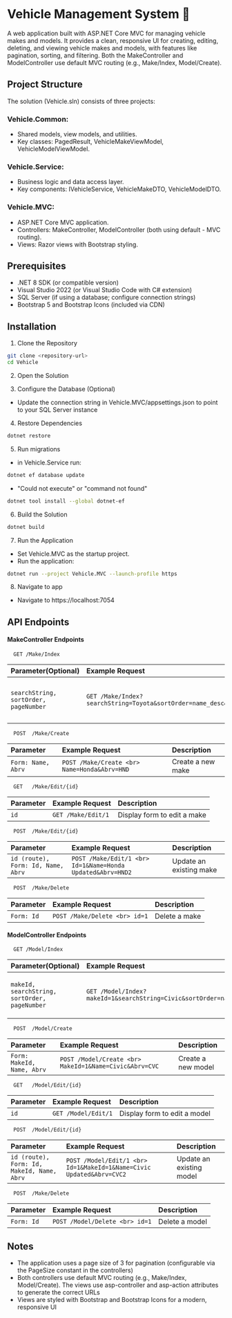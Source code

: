
# Vehicle Management System 🚗

A web application built with ASP.NET Core MVC for managing vehicle makes and models. It provides a clean, responsive UI for creating, editing, deleting, and viewing vehicle makes and models, with features like pagination, sorting, and filtering. Both the MakeController and ModelController use default MVC routing (e.g., Make/Index, Model/Create).


## Project Structure

The solution (Vehicle.sln) consists of three projects:

### Vehicle.Common:
- Shared models, view models, and utilities.
 - Key classes: PagedResult<T>, VehicleMakeViewModel, VehicleModelViewModel.
### Vehicle.Service:
- Business logic and data access layer.
- Key components: IVehicleService, VehicleMakeDTO, VehicleModelDTO.
### Vehicle.MVC:
- ASP.NET Core MVC application.
- Controllers: MakeController, ModelController (both using default - MVC routing).
- Views: Razor views with Bootstrap styling.


## Prerequisites

- .NET 8 SDK (or compatible version)
- Visual Studio 2022 (or Visual Studio Code with C# extension)
- SQL Server (if using a database; configure connection strings)
- Bootstrap 5 and Bootstrap Icons (included via CDN)


## Installation

1. Clone the Repository

```bash
git clone <repository-url>
cd Vehicle
```
2. Open the Solution

3. Configure the Database (Optional)
- Update the connection string in Vehicle.MVC/appsettings.json to point to your SQL Server instance

4. Restore Dependencies

```bash
dotnet restore
```
5. Run migrations
- in Vehicle.Service run:

```bash
dotnet ef database update
```
- "Could not execute" or "command not found"
```bash
dotnet tool install --global dotnet-ef
```
6. Build the Solution

```bash
dotnet build
```
7. Run the Application
- Set Vehicle.MVC as the startup project.
- Run the application:

```bash
dotnet run --project Vehicle.MVC --launch-profile https

```   
8. Navigate to app
- Navigate to https://localhost:7054

 
## API Endpoints

#### MakeController Endpoints

```http
  GET /Make/Index
```

| Parameter(Optional) | Example Request    | Description                |
| :-------- | :------- | :------------------------- |
| `searchString, sortOrder, pageNumber` | `GET /Make/Index?searchString=Toyota&sortOrder=name_desc&pageNumber=2` | List makes with pagination, sorting, and search |

```http
  POST	/Make/Create
```

| Parameter | Example Request    | Description                |
| :-------- | :------- | :------------------------- |
| `Form: Name, Abrv` | `POST /Make/Create <br> Name=Honda&Abrv=HND` | Create a new make |

```http
  GET	/Make/Edit/{id}
```

| Parameter | Example Request    | Description                |
| :-------- | :------- | :------------------------- |
| `id` | `GET /Make/Edit/1` | Display form to edit a make |
```http
  POST	/Make/Edit/{id}
```

| Parameter | Example Request    | Description                |
| :-------- | :------- | :------------------------- |
| `id (route), Form: Id, Name, Abrv` | `POST /Make/Edit/1 <br> Id=1&Name=Honda Updated&Abrv=HND2` | Update an existing make |
```http
  POST	/Make/Delete
```

| Parameter | Example Request    | Description                |
| :-------- | :------- | :------------------------- |
| `Form: Id` | `POST /Make/Delete <br> id=1` | Delete a make |

#### ModelController Endpoints

```http
  GET /Model/Index
```

| Parameter(Optional) | Example Request    | Description                |
| :-------- | :------- | :------------------------- |
| `makeId, searchString, sortOrder, pageNumber` | `GET /Model/Index?makeId=1&searchString=Civic&sortOrder=name&pageNumber=1` | List models with pagination, sorting, and search |

```http
  POST	/Model/Create
```

| Parameter | Example Request    | Description                |
| :-------- | :------- | :------------------------- |
| `Form: MakeId, Name, Abrv` | `POST /Model/Create <br> MakeId=1&Name=Civic&Abrv=CVC` | Create a new model |

```http
  GET	/Model/Edit/{id}
```

| Parameter | Example Request    | Description                |
| :-------- | :------- | :------------------------- |
| `id` | `GET /Model/Edit/1` | Display form to edit a model |

```http
  POST	/Model/Edit/{id}
```

| Parameter | Example Request    | Description                |
| :-------- | :------- | :------------------------- |
| `id (route), Form: Id, MakeId, Name, Abrv` | `POST /Model/Edit/1 <br> Id=1&MakeId=1&Name=Civic Updated&Abrv=CVC2` | Update an existing model |

```http
  POST	/Make/Delete
```

| Parameter | Example Request    | Description                |
| :-------- | :------- | :------------------------- |
| `Form: Id` | `POST /Model/Delete <br> id=1` | Delete a model |


## Notes

- The application uses a page size of 3 for pagination (configurable via the PageSize constant in the controllers)
- Both controllers use default MVC routing (e.g., Make/Index, Model/Create). The views use asp-controller and asp-action attributes to generate the correct URLs
- Views are styled with Bootstrap and Bootstrap Icons for a modern, responsive UI


